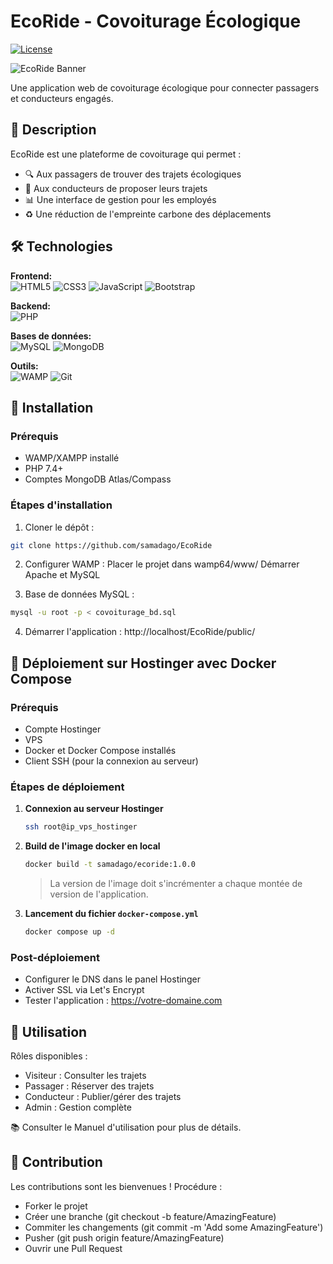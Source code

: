 # EcoRide - Covoiturage Écologique

[![License](https://img.shields.io/badge/License-MIT-blue.svg)](https://opensource.org/licenses/MIT)

![EcoRide Banner](assets/images/banner.jpg)

Une application web de covoiturage écologique pour connecter passagers et conducteurs engagés.

## 📖 Description

EcoRide est une plateforme de covoiturage qui permet :
- 🔍 Aux passagers de trouver des trajets écologiques
- 🚗 Aux conducteurs de proposer leurs trajets
- 📊 Une interface de gestion pour les employés
- ♻️ Une réduction de l'empreinte carbone des déplacements

## 🛠 Technologies

**Frontend:**  
![HTML5](https://img.shields.io/badge/HTML5-E34F26?style=flat&logo=html5&logoColor=white)
![CSS3](https://img.shields.io/badge/CSS3-1572B6?style=flat&logo=css3&logoColor=white)
![JavaScript](https://img.shields.io/badge/JavaScript-F7DF1E?style=flat&logo=javascript&logoColor=black)
![Bootstrap](https://img.shields.io/badge/Bootstrap-7952B3?style=flat&logo=bootstrap&logoColor=white)

**Backend:**  
![PHP](https://img.shields.io/badge/PHP-777BB4?style=flat&logo=php&logoColor=white)

**Bases de données:**  
![MySQL](https://img.shields.io/badge/MySQL-4479A1?style=flat&logo=mysql&logoColor=white)
![MongoDB](https://img.shields.io/badge/MongoDB-47A248?style=flat&logo=mongodb&logoColor=white)

**Outils:**  
![WAMP](https://img.shields.io/badge/WAMP-FF6600?style=flat)
![Git](https://img.shields.io/badge/Git-F05032?style=flat&logo=git&logoColor=white)

## 🚀 Installation

### Prérequis
- WAMP/XAMPP installé
- PHP 7.4+
- Comptes MongoDB Atlas/Compass

### Étapes d'installation
1. Cloner le dépôt :
```bash
git clone https://github.com/samadago/EcoRide
```
2. Configurer WAMP :
Placer le projet dans wamp64/www/
Démarrer Apache et MySQL

3. Base de données MySQL :
```bash
mysql -u root -p < covoiturage_bd.sql
```

4. Démarrer l'application :
http://localhost/EcoRide/public/

## 🚀 Déploiement sur Hostinger avec Docker Compose

### Prérequis
- Compte Hostinger 
- VPS 
- Docker et Docker Compose installés
- Client SSH (pour la connexion au serveur)

### Étapes de déploiement

1. **Connexion au serveur Hostinger**
    ```bash
    ssh root@ip_vps_hostinger
    ```

2. **Build de l'image docker en local**
    ```bash
    docker build -t samadago/ecoride:1.0.0
    ```
    > La version de l'image doit s'incrémenter a chaque montée de version de l'application.

3. **Lancement du fichier `docker-compose.yml`**
    ```bash
    docker compose up -d
    ```
### Post-déploiement

- Configurer le DNS dans le panel Hostinger
- Activer SSL via Let's Encrypt
- Tester l'application : https://votre-domaine.com


## 📖 Utilisation

Rôles disponibles :

- Visiteur : Consulter les trajets
- Passager : Réserver des trajets
- Conducteur : Publier/gérer des trajets 
- Admin : Gestion complète

📚 Consulter le Manuel d'utilisation pour plus de détails.

## 🤝 Contribution

Les contributions sont les bienvenues !
Procédure :

- Forker le projet
- Créer une branche (git checkout -b feature/AmazingFeature)
- Commiter les changements (git commit -m 'Add some AmazingFeature')
- Pusher (git push origin feature/AmazingFeature)
- Ouvrir une Pull Request

